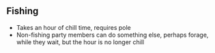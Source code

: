 ## Fishing
- Takes an hour of chill time, requires pole
- Non-fishing party members can do something else, perhaps forage, while they wait, but the hour is no longer chill